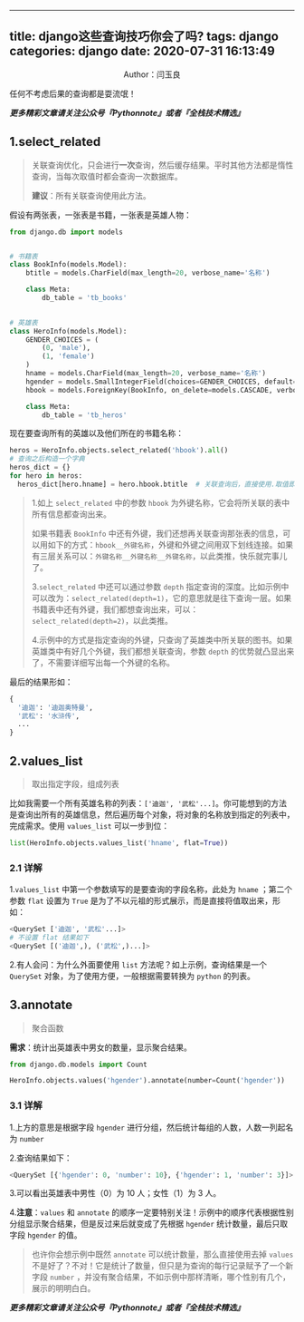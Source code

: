  ---
title: django这些查询技巧你会了吗?
tags: django
categories: django
date: 2020-07-31 16:13:49
---

<center>Author：闫玉良</center>

任何不考虑后果的查询都是耍流氓！

<!--more-->

***更多精彩文章请关注公众号『Pythonnote』或者『全栈技术精选』***

## 1.select_related

> 关联查询优化，只会进行**一次**查询，然后缓存结果。平时其他方法都是惰性查询，当每次取值时都会查询一次数据库。
>
> **建议**：所有关联查询使用此方法。

假设有两张表，一张表是书籍，一张表是英雄人物：

```python
from django.db import models


# 书籍表
class BookInfo(models.Model):
    btitle = models.CharField(max_length=20, verbose_name='名称')

    class Meta:
        db_table = 'tb_books'
        

# 英雄表
class HeroInfo(models.Model):
    GENDER_CHOICES = (
        (0, 'male'),
        (1, 'female')
    )
    hname = models.CharField(max_length=20, verbose_name='名称')
    hgender = models.SmallIntegerField(choices=GENDER_CHOICES, default=0, verbose_name='性别')
    hbook = models.ForeignKey(BookInfo, on_delete=models.CASCADE, verbose_name='图书')

    class Meta:
        db_table = 'tb_heros'
```

现在要查询所有的英雄以及他们所在的书籍名称：

```python
heros = HeroInfo.objects.select_related('hbook').all()
# 查询之后构造一个字典
heros_dict = {}
for hero in heros:
  heros_dict[hero.hname] = hero.hbook.btitle  # 关联查询后，直接使用.取值即可，不会再进行数据库查询
```

> 1.如上 `select_related` 中的参数 `hbook` 为外键名称，它会将所关联的表中所有信息都查询出来。
>
> 如果书籍表 `BookInfo` 中还有外键，我们还想再关联查询那张表的信息，可以用如下的方式：`hbook__外键名称`，外键和外键之间用双下划线连接。如果有三层关系可以：`外键名称__外键名称__外键名称`，以此类推，快乐就完事儿了。
>
> 3.`select_related` 中还可以通过参数 `depth` 指定查询的深度。比如示例中可以改为：`select_related(depth=1)`，它的意思就是往下查询一层。如果书籍表中还有外键，我们都想查询出来，可以：`select_related(depth=2)`，以此类推。
>
> 4.示例中的方式是指定查询的外键，只查询了英雄类中所关联的图书。如果英雄类中有好几个外键，我们都想关联查询，参数 `depth` 的优势就凸显出来了，不需要详细写出每一个外键的名称。

最后的结果形如：

```python
{
  '迪迦': '迪迦奥特曼',
  '武松': '水浒传',
  ...
}
```

## 2.values_list

> 取出指定字段，组成列表

比如我需要一个所有英雄名称的列表：`['迪迦', '武松'...]`。你可能想到的方法是查询出所有的英雄信息，然后遍历每个对象，将对象的名称放到指定的列表中，完成需求。使用 `values_list` 可以一步到位：

```python
list(HeroInfo.objects.values_list('hname', flat=True))
```

### 2.1 详解

1.`values_list` 中第一个参数填写的是要查询的字段名称，此处为 `hname` ；第二个参数 `flat` 设置为 `True` 是为了不以元祖的形式展示，而是直接将值取出来，形如：

```python
<QuerySet ['迪迦', '武松'...]>
# 不设置 flat 结果如下
<QuerySet [('迪迦',), ('武松',)...]>
```

2.有人会问：为什么外面要使用 `list` 方法呢？如上示例，查询结果是一个 `QuerySet` 对象，为了使用方便，一般根据需要转换为 `python` 的列表。

## 3.annotate

> 聚合函数

**需求**：统计出英雄表中男女的数量，显示聚合结果。

```python
from django.db.models import Count

HeroInfo.objects.values('hgender').annotate(number=Count('hgender'))
```

### 3.1 详解

1.上方的意思是根据字段 `hgender` 进行分组，然后统计每组的人数，人数一列起名为 `number`

2.查询结果如下：

```python
<QuerySet [{'hgender': 0, 'number': 10}, {'hgender': 1, 'number': 3}]>
```

3.可以看出英雄表中男性（0）为 10 人；女性（1）为 3 人。

4.**注意**：`values` 和 `annotate` 的顺序一定要特别关注！示例中的顺序代表根据性别分组显示聚合结果，但是反过来后就变成了先根据 `hgender` 统计数量，最后只取字段 `hgender` 的值。

> 也许你会想示例中既然  `annotate` 可以统计数量，那么直接使用去掉 `values` 不是好了？不对！它是统计了数量，但只是为查询的每行记录赋予了一个新字段 `number` ，并没有聚合结果，不如示例中那样清晰，哪个性别有几个，展示的明明白白。

***更多精彩文章请关注公众号『Pythonnote』或者『全栈技术精选』***

